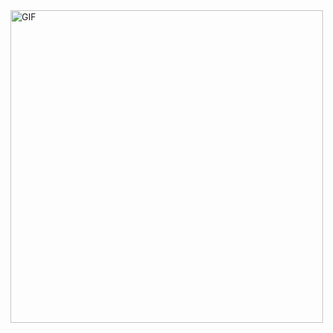 <img src="https://github.com/user-attachments/assets/96bfee86-6009-4293-aa70-be5894df1c2c" alt="GIF" width="500"/>   
